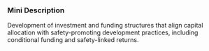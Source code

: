 ### Mini Description

Development of investment and funding structures that align capital allocation with safety-promoting development practices, including conditional funding and safety-linked returns.
